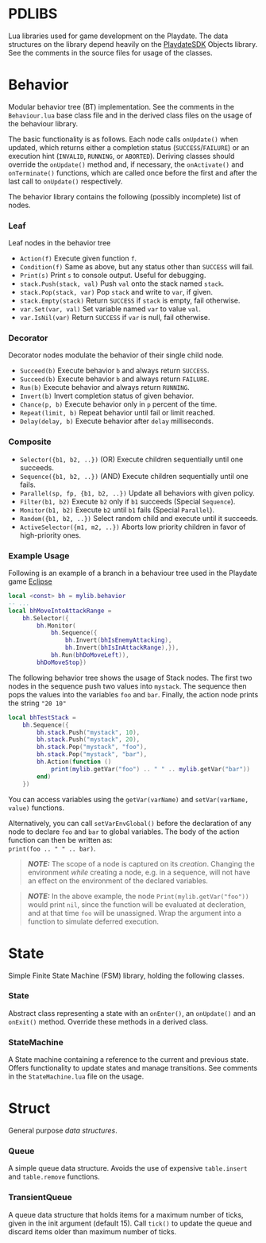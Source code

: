 # PDLIBS
Lua libraries used for game development on the Playdate.
The data structures on the library depend heavily on the [PlaydateSDK](https://sdk.play.date/) Objects library.
See the comments in the source files for usage of the classes.


# Behavior
Modular behavior tree (BT) implementation.
See the comments in the `Behaviour.lua` base class file and in the derived class files on the usage of the behaviour library.

The basic functionality is as follows. Each node calls `onUpdate()` when updated, which returns either a completion status (`SUCCESS`/`FAILURE`) or an execution hint (`INVALID`, `RUNNING`, or `ABORTED`). 
Deriving classes should override the `onUpdate()` method and, if necessary, the `onActivate()` and `onTerminate()` functions, which are called once before the first and after the last call to `onUpdate()` respectively.

The behavior library contains the following (possibly incomplete) list of nodes.

### Leaf
Leaf nodes in the behavior tree
* `Action(f)` Execute given function `f`.
* `Condition(f)` Same as above, but any status other than `SUCCESS` will fail.
* `Print(s)` Print `s` to console output. Useful for debugging. 
* `stack.Push(stack, val)` Push `val` onto the stack named `stack`.
* `stack.Pop(stack, var)` Pop `stack` and write to `var`, if given.
* `stack.Empty(stack)` Return `SUCCESS` if `stack` is empty, fail otherwise. 
* `var.Set(var, val)` Set variable named `var` to value `val`.
* `var.IsNil(var)` Return `SUCCESS` if `var` is null, fail otherwise.

### Decorator
Decorator nodes modulate the behavior of their single child node.
* `Succeed(b)` Execute behavior `b` and always return `SUCCESS`.
* `Succeed(b)` Execute behavior `b` and always return `FAILURE`.
* `Run(b)` Execute behavior and always return `RUNNING`.
* `Invert(b)` Invert completion status of given behavior.
* `Chance(p, b)` Execute behavior only in `p` percent of the time.
* `Repeat(limit, b)` Repeat behavior until fail or limit reached.
* `Delay(delay, b)` Execute behavior after `delay` milliseconds.

### Composite
* `Selector({b1, b2, ..})` (OR) Execute children sequentially until one succeeds.
* `Sequence({b1, b2, ..})` (AND) Execute children sequentially until one fails.
* `Parallel(sp, fp, {b1, b2, ..})` Update all behaviors with given policy.
* `Filter(b1, b2)` Execute `b2` only if `b1` succeeds (Special `Sequence`).
* `Monitor(b1, b2)` Execute `b2` until `b1` fails (Special `Parallel`).
* `Random({b1, b2, ..})` Select random child and execute until it succeeds.
* `ActiveSelector({m1, m2, ..})` Aborts low priority children in favor of high-priority ones.

### Example Usage
Following is an example of a branch in a behaviour tree used in the Playdate game [Eclipse](https://berate.itch.io/eclipse)
```lua
local <const> bh = mylib.behavior
-- ...
local bhMoveIntoAttackRange = 
    bh.Selector({
        bh.Monitor(
            bh.Sequence({
                bh.Invert(bhIsEnemyAttacking),
                bh.Invert(bhIsInAttackRange),}),
            bh.Run(bhDoMoveLeft)),
        bhDoMoveStop})
```

The following behavior tree shows the usage of Stack nodes. 
The first two nodes in the sequence push two values into `mystack`. 
The sequence then pops the values into the variables `foo` and `bar`.
Finally, the action node prints the string `"20 10"`
  
```lua
local bhTestStack = 
    bh.Sequence({
        bh.stack.Push("mystack", 10),
        bh.stack.Push("mystack", 20),
        bh.stack.Pop("mystack", "foo"),
        bh.stack.Pop("mystack", "bar"),
        bh.Action(function ()
            print(mylib.getVar("foo") .. " " .. mylib.getVar("bar"))
        end)
    })
```

You can access variables using the `getVar(varName)` and `setVar(varName, value)` functions.

Alternatively, you can call `setVarEnvGlobal()` before the declaration of any node to declare `foo` and `bar` to global variables.
The body of the action function can then be written as: </br>
`print(foo .. " " .. bar)`.

> **_NOTE:_**  The scope of a node is captured on its *creation*. Changing the environment *while* creating a node, e.g. in a sequence, will not have an effect on the environment of the declared variables. 

> **_NOTE:_** In the above example, the node `Print(mylib.getVar("foo"))` would print `nil`, since the function will be evaluated at decleration, and at that time `foo` will be unassigned. Wrap the argument into a function to simulate deferred execution.


# State
Simple Finite State Machine (FSM) library, holding the following classes.
### State
Abstract class representing a state with an `onEnter()`, an `onUpdate()` and an `onExit()` method. 
Override these methods in a derived class.

### StateMachine
A State machine containing a reference to the current and previous state. 
Offers functionality to update states and manage transitions. See comments in the `StateMachine.lua` file on the usage.


# Struct
General purpose *data structures*.
### Queue
A simple queue data structure. Avoids the use of expensive `table.insert` and `table.remove` functions.

### TransientQueue
A queue data structure that holds items for a maximum number of ticks, given in the init argument (default 15).
Call `tick()` to update the queue and discard items older than maximum number of ticks.